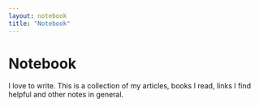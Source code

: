 ```yaml
---
layout: notebook
title: "Notebook"
---
```


# Notebook

I love to write. This is a collection of my articles, books I read, links I find helpful and other notes in general.
